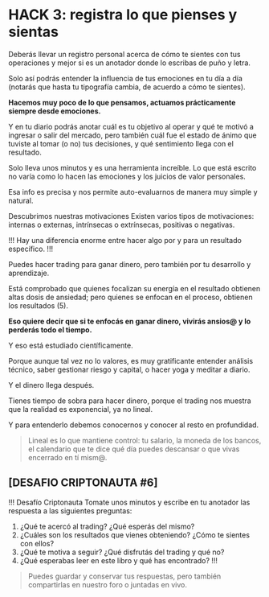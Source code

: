 # HACK 3: registra lo que pienses y sientas

Deberás llevar un registro personal acerca de cómo te sientes con tus operaciones y mejor si es un anotador donde lo escribas de puño y letra.

Solo así podrás entender la influencia de tus emociones en tu día a día (notarás que hasta tu tipografía cambia, de acuerdo a cómo te sientes).

**Hacemos muy poco de lo que pensamos, actuamos prácticamente siempre desde emociones.**

Y en tu diario podrás anotar cuál es tu objetivo al operar y qué te motivó a ingresar o salir del mercado, pero también cuál fue el estado de ánimo que tuviste al tomar (o no) tus decisiones, y qué sentimiento llega con el resultado.

Solo lleva unos minutos y es una herramienta increíble. Lo que está escrito no varía como lo hacen las emociones y los juicios de valor personales.

Esa info es precisa y nos permite auto-evaluarnos de manera muy simple y natural.

Descubrimos nuestras motivaciones Existen varios tipos de motivaciones: internas o externas, intrínsecas o extrínsecas, positivas o negativas.

!!!
Hay una diferencia enorme entre hacer algo por y para un resultado específico.
!!!

Puedes hacer trading para ganar dinero, pero también por tu desarrollo y aprendizaje.

Está comprobado que quienes focalizan su energía en el resultado obtienen altas dosis de ansiedad; pero quienes se enfocan en el proceso, obtienen los resultados (5).

**Eso quiere decir que si te enfocás en ganar dinero, vivirás ansios@ y lo perderás todo el tiempo.**

Y eso está estudiado científicamente.

Porque aunque tal vez no lo valores, es muy gratificante entender análisis técnico, saber gestionar riesgo y capital, o hacer yoga y meditar a diario.

Y el dinero llega después.

Tienes tiempo de sobra para hacer dinero, porque el trading nos muestra que la realidad es exponencial, ya no lineal.

Y para entenderlo debemos conocernos y conocer al resto en profundidad.

> Lineal es lo que mantiene control: tu salario, la moneda de los bancos, el calendario que te dice qué día puedes descansar o que vivas encerrado en tí mism@.

## \[DESAFIO CRIPTONAUTA #6]

!!! Desafío Criptonauta
Tomate unos minutos y escribe en tu anotador las respuesta a las siguientes preguntas:

1. ¿Qué te acercó al trading? ¿Qué esperás del mismo?
2. ¿Cuáles son los resultados que vienes obteniendo? ¿Cómo te sientes con ellos?
3. ¿Qué te motiva a seguir? ¿Qué disfrutás del trading y qué no?
4. ¿Qué esperabas leer en este libro y qué has encontrado?
!!!

> Puedes guardar y conservar tus respuestas, pero también compartirlas en nuestro foro o juntadas en vivo.
